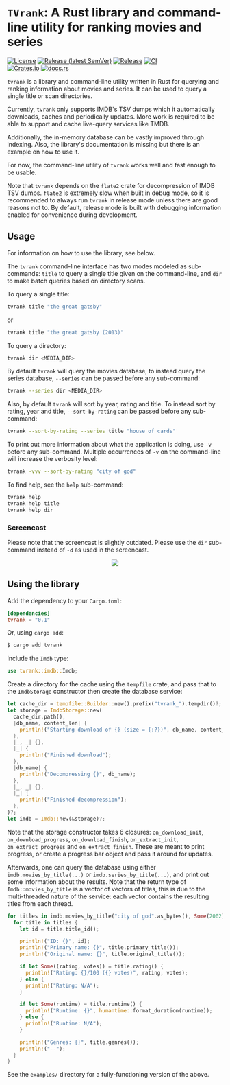 # `TVrank`: A Rust library and command-line utility for ranking movies and series

[![License](https://img.shields.io/github/license/fredmorcos/tvrank?style=for-the-badge)](https://github.com/fredmorcos/tvrank/blob/main/LICENSE)
[![Release (latest SemVer)](https://img.shields.io/github/v/release/fredmorcos/tvrank?sort=semver&style=for-the-badge)](https://github.com/fredmorcos/tvrank/releases)
[![Release](https://img.shields.io/github/workflow/status/fredmorcos/tvrank/Release?label=Release&style=for-the-badge)](https://github.com/fredmorcos/tvrank/releases)
[![CI](https://img.shields.io/github/workflow/status/fredmorcos/tvrank/CI?label=Master&style=for-the-badge)](https://github.com/fredmorcos/tvrank/actions)
</br>
[![Crates.io](https://img.shields.io/crates/v/tvrank?style=for-the-badge)](https://crates.io/crates/tvrank)
[![docs.rs](https://img.shields.io/docsrs/tvrank?style=for-the-badge)](https://docs.rs/tvrank/0.2.3/tvrank/)

`tvrank` is a library and command-line utility written in Rust for querying and ranking
information about movies and series. It can be used to query a single title or scan
directories.

Currently, `tvrank` only supports IMDB's TSV dumps which it automatically downloads,
caches and periodically updates. More work is required to be able to support and cache
live-query services like TMDB.

Additionally, the in-memory database can be vastly improved through indexing. Also, the
library's documentation is missing but there is an example on how to use it.

For now, the command-line utility of `tvrank` works well and fast enough to be usable.

Note that `tvrank` depends on the `flate2` crate for decompression of IMDB TSV
dumps. `flate2` is extremely slow when built in debug mode, so it is recommended to always
run `tvrank` in release mode unless there are good reasons not to. By default, release
mode is built with debugging information enabled for convenience during development.

## Usage

For information on how to use the library, see below.

The `tvrank` command-line interface has two modes modeled as sub-commands: `title` to
query a single title given on the command-line, and `dir` to make batch queries based on
directory scans.

To query a single title:

```sh
tvrank title "the great gatsby"
```

or

```sh
tvrank title "the great gatsby (2013)"
```

To query a directory:

```sh
tvrank dir <MEDIA_DIR>
```

By default `tvrank` will query the movies database, to instead query the series database,
`--series` can be passed before any sub-command:

```sh
tvrank --series dir <MEDIA_DIR>
```

Also, by default `tvrank` will sort by year, rating and title. To instead sort by rating,
year and title, `--sort-by-rating` can be passed before any sub-command:

```sh
tvrank --sort-by-rating --series title "house of cards"
```

To print out more information about what the application is doing, use `-v` before any
sub-command. Multiple occurrences of `-v` on the command-line will increase the verbosity
level:

```sh
tvrank -vvv --sort-by-rating "city of god"
```

To find help, see the `help` sub-command:

```sh
tvrank help
tvrank help title
tvrank help dir
```

### Screencast

Please note that the screencast is slightly outdated. Please use the `dir` sub-command
instead of `-d` as used in the screencast.

<p align="center">
    <img src="screencasts/screencast_2021-11-22.gif">
</p>

## Using the library

Add the dependency to your `Cargo.toml`:

```toml
[dependencies]
tvrank = "0.1"
```

Or, using `cargo add`:

```sh
$ cargo add tvrank
```

Include the `Imdb` type:

```rust
use tvrank::imdb::Imdb;
```

Create a directory for the cache using the `tempfile` crate, and pass that to the
`ImdbStorage` constructor then create the database service:

```rust
let cache_dir = tempfile::Builder::new().prefix("tvrank_").tempdir()?;
let storage = ImdbStorage::new(
  cache_dir.path(),
  |db_name, content_len| {
    println!("Starting download of {} (size = {:?})", db_name, content_len);
  },
  |_, _| {},
  |_| {
    println!("Finished download");
  },
  |db_name| {
    println!("Decompressing {}", db_name);
  },
  |_, _| {},
  |_| {
    println!("Finished decompression");
  },
)?;
let imdb = Imdb::new(&storage)?;
```

Note that the storage constructor takes 6 closures: `on_download_init`,
`on_download_progress`, `on_download_finish`, `on_extract_init`, `on_extract_progress` and
`on_extract_finish`. These are meant to print progress, or create a progress bar object
and pass it around for updates.

Afterwards, one can query the database using either `imdb.movies_by_title(...)` or
`imdb.series_by_title(...)`, and print out some information about the results. Note that
the return type of `Imdb::movies_by_title` is a vector of vectors of titles, this is due
to the multi-threaded nature of the service: each vector contains the resulting titles
from each thread.

```rust
for titles in imdb.movies_by_title("city of god".as_bytes(), Some(2002))? {
  for title in titles {
    let id = title.title_id();

    println!("ID: {}", id);
    println!("Primary name: {}", title.primary_title());
    println!("Original name: {}", title.original_title());

    if let Some((rating, votes)) = title.rating() {
      println!("Rating: {}/100 ({} votes)", rating, votes);
    } else {
      println!("Rating: N/A");
    }

    if let Some(runtime) = title.runtime() {
      println!("Runtime: {}", humantime::format_duration(runtime));
    } else {
      println!("Runtime: N/A");
    }

    println!("Genres: {}", title.genres());
    println!("--");
  }
}
```

See the `examples/` directory for a fully-functioning version of the above.
